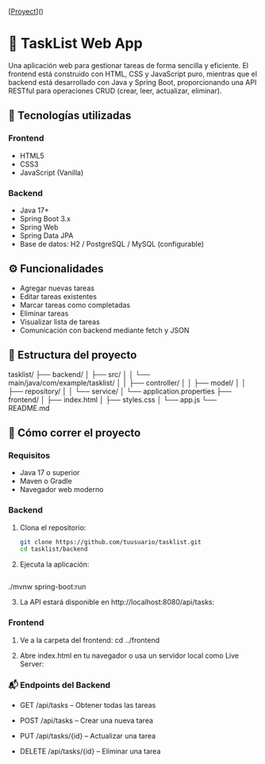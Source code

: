 [[Proyect](tasklist.png)]()

# 📝 TaskList Web App

Una aplicación web para gestionar tareas de forma sencilla y eficiente. El frontend está construido con HTML, CSS y JavaScript puro, mientras que el backend está desarrollado con Java y Spring Boot, proporcionando una API RESTful para operaciones CRUD (crear, leer, actualizar, eliminar).

## 🚀 Tecnologías utilizadas

### Frontend
- HTML5
- CSS3
- JavaScript (Vanilla)

### Backend
- Java 17+
- Spring Boot 3.x
- Spring Web
- Spring Data JPA
- Base de datos: H2 / PostgreSQL / MySQL (configurable)

## ⚙️ Funcionalidades

- Agregar nuevas tareas
- Editar tareas existentes
- Marcar tareas como completadas
- Eliminar tareas
- Visualizar lista de tareas
- Comunicación con backend mediante fetch y JSON

## 📂 Estructura del proyecto

tasklist/
├── backend/
│ ├── src/
│ │ └── main/java/com/example/tasklist/
│ │ ├── controller/
│ │ ├── model/
│ │ ├── repository/
│ │ └── service/
│ └── application.properties
├── frontend/
│ ├── index.html
│ ├── styles.css
│ └── app.js
└── README.md


## 🧪 Cómo correr el proyecto

### Requisitos

- Java 17 o superior
- Maven o Gradle
- Navegador web moderno

### Backend

1. Clona el repositorio:
   ```bash
   git clone https://github.com/tuusuario/tasklist.git
   cd tasklist/backend

2. Ejecuta la aplicación:
   ```bash
  ./mvnw spring-boot:run

3. La API estará disponible en http://localhost:8080/api/tasks:

### Frontend

1. Ve a la carpeta del frontend:
  cd ../frontend

2. Abre index.html en tu navegador o usa un servidor local como Live Server:

### 📬 Endpoints del Backend
- GET /api/tasks – Obtener todas las tareas

- POST /api/tasks – Crear una nueva tarea

- PUT /api/tasks/{id} – Actualizar una tarea

- DELETE /api/tasks/{id} – Eliminar una tarea